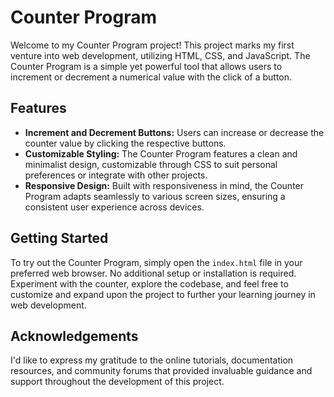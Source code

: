 
# Counter Program

Welcome to my Counter Program project! This project marks my first venture into web development, utilizing HTML, CSS, and JavaScript. The Counter Program is a simple yet powerful tool that allows users to increment or decrement a numerical value with the click of a button. 

## Features

- **Increment and Decrement Buttons:** Users can increase or decrease the counter value by clicking the respective buttons.
- **Customizable Styling:** The Counter Program features a clean and minimalist design, customizable through CSS to suit personal preferences or integrate with other projects.
- **Responsive Design:** Built with responsiveness in mind, the Counter Program adapts seamlessly to various screen sizes, ensuring a consistent user experience across devices.

## Getting Started

To try out the Counter Program, simply open the `index.html` file in your preferred web browser. No additional setup or installation is required. Experiment with the counter, explore the codebase, and feel free to customize and expand upon the project to further your learning journey in web development.

## Acknowledgements

I'd like to express my gratitude to the online tutorials, documentation resources, and community forums that provided invaluable guidance and support throughout the development of this project.
